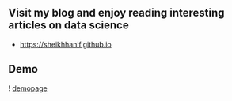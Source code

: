 ## Visit my blog and enjoy reading interesting articles on data science
- https://sheikhhanif.github.io


## Demo

! [demopage](blog.png)


